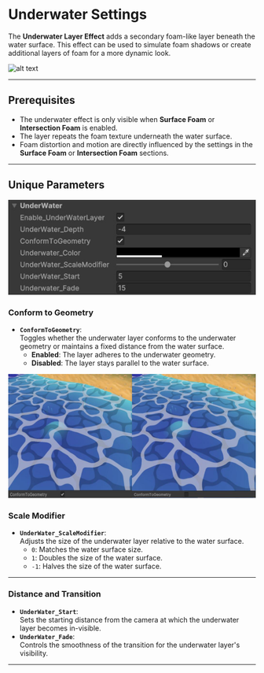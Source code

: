 # Underwater Settings

The **Underwater Layer Effect** adds a secondary foam-like layer beneath the water surface. This effect can be used to simulate foam shadows or create additional layers of foam for a more dynamic look.

![alt text](../../assets/images/shader-prop-underwater-show.gif)

---

## Prerequisites

- The underwater effect is only visible when **Surface Foam** or **Intersection Foam** is enabled.
- The layer repeats the foam texture underneath the water surface.
- Foam distortion and motion are directly influenced by the settings in the **Surface Foam** or **Intersection Foam** sections.

---

## Unique Parameters

![alt text](../../assets/images/shader-prop-underwater.jpg)

### **Conform to Geometry**

- **`ConformToGeometry`**:  
  Toggles whether the underwater layer conforms to the underwater geometry or maintains a fixed distance from the water surface.
  - **Enabled**: The layer adheres to the underwater geometry.
  - **Disabled**: The layer stays parallel to the water surface.

![alt text](../../assets/images/shader-prop-underwater-conform.jpg)

### **Scale Modifier**

- **`UnderWater_ScaleModifier`**:  
  Adjusts the size of the underwater layer relative to the water surface.
  - `0`: Matches the water surface size.
  - `1`: Doubles the size of the water surface.
  - `-1`: Halves the size of the water surface.

---

### **Distance and Transition**

- **`UnderWater_Start`**:  
  Sets the starting distance from the camera at which the underwater layer becomes in-visible.
- **`UnderWater_Fade`**:  
  Controls the smoothness of the transition for the underwater layer's visibility.

---
